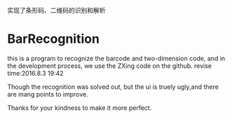 实现了条形码、二维码的识别和解析

# BarRecognition

this is a program to recognize the barcode and two-dimension code, and in the development process, we use the ZXing code on the github.
revise time:2016.8.3 19:42

Though the recognition was solved out, but the ui is truely ugly,and there are mang points to improve.

Thanks for your kindness to make it more perfect.
